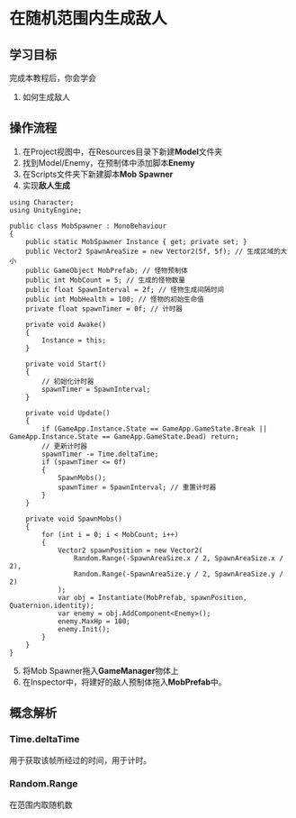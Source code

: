 # 在随机范围内生成敌人

## 学习目标
完成本教程后，你会学会

1. 如何生成敌人

## 操作流程

1. 在Project视图中，在Resources目录下新建**Model**文件夹
2. 找到Model/Enemy，在预制体中添加脚本**Enemy**
3. 在Scripts文件夹下新建脚本**Mob Spawner**
4. 实现**敌人生成**
```
using Character;
using UnityEngine;

public class MobSpawner : MonoBehaviour
{
    public static MobSpawner Instance { get; private set; }
    public Vector2 SpawnAreaSize = new Vector2(5f, 5f); // 生成区域的大小
    public GameObject MobPrefab; // 怪物预制体
    public int MobCount = 5; // 生成的怪物数量
    public float SpawnInterval = 2f; // 怪物生成间隔时间
    public int MobHealth = 100; // 怪物的初始生命值
    private float spawnTimer = 0f; // 计时器
    
    private void Awake()
    {
        Instance = this;
    }

    private void Start()
    {
        // 初始化计时器
        spawnTimer = SpawnInterval;
    }

    private void Update()
    {
        if (GameApp.Instance.State == GameApp.GameState.Break || GameApp.Instance.State == GameApp.GameState.Dead) return;
        // 更新计时器
        spawnTimer -= Time.deltaTime;
        if (spawnTimer <= 0f)
        {
            SpawnMobs();
            spawnTimer = SpawnInterval; // 重置计时器
        }
    }

    private void SpawnMobs()
    {
        for (int i = 0; i < MobCount; i++)
        {
            Vector2 spawnPosition = new Vector2(
                Random.Range(-SpawnAreaSize.x / 2, SpawnAreaSize.x / 2),
                Random.Range(-SpawnAreaSize.y / 2, SpawnAreaSize.y / 2)
            );
            var obj = Instantiate(MobPrefab, spawnPosition, Quaternion.identity);
            var enemy = obj.AddComponent<Enemy>();
            enemy.MaxHp = 100;
            enemy.Init();
        }
    }
}
```
5. 将Mob Spawner拖入**GameManager**物体上
6. 在Inspector中，将建好的敌人预制体拖入**MobPrefab**中。

## 概念解析

### Time.deltaTime
用于获取该帧所经过的时间，用于计时。

### Random.Range
在范围内取随机数

